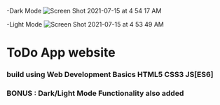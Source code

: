 -Dark Mode
![Screen Shot 2021-07-15 at 4 54 17 AM](https://user-images.githubusercontent.com/41745264/125715788-30b70b88-153b-4f1f-846d-0b8f5a7e47f0.PNG)

-Light Mode
![Screen Shot 2021-07-15 at 4 53 49 AM](https://user-images.githubusercontent.com/41745264/125715814-bd758850-fcc6-4ab9-adea-711e7b8f9b17.PNG)

# ToDo App website

### build using Web Development Basics HTML5 CSS3 JS[ES6]

### BONUS : Dark/Light Mode Functionality also added
